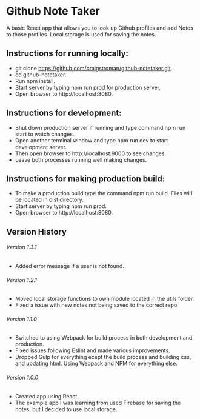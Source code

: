 # Github Note Taker

A basic React app that allows you to look up Github profiles and add Notes to those profiles.  Local storage is used for saving the notes.

## Instructions for running locally:
- git clone https://github.com/craigstroman/github-notetaker.git.
- cd github-notetaker.
- Run npm install.
- Start server by typing npm run prod for production server.
- Open browser to http://localhost:8080.

## Instructions for development:
- Shut down production server if running and type command npm run start to watch changes.
- Open another terminal window and type npm run dev to start development server.
- Then open browser to http://localhost:9000 to see changes.
- Leave both processes running well making changes.

## Instructions for making production build:
- To make a production build type the command npm run build.  Files will be located in dist directory.
- Start server by typing npm run prod.
- Open browser to http://localhost:8080.

## Version History

###### Version 1.3.1
- Added error message if a user is not found.

###### Version 1.2.1
- Moved local storage functions to own module located in the utils folder.
- Fixed a issue with new notes not being saved to the correct repo.

###### Version 1.1.0
- Switched to using Webpack for build process in both development and production.
- Fixed issues following Eslint and made various improvements.
- Dropped Gulp for everything ecept the build process and building css, and updating html.  Using Webpack and NPM for everything else.


###### Version 1.0.0
- Created app using React.
- The example app I was learning from used Firebase for saving the notes, but I decided to use local storage.
